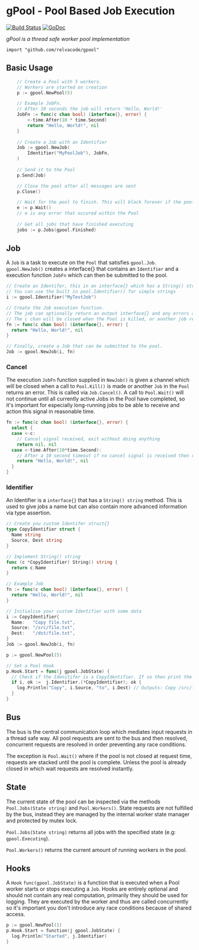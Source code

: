 # gPool - Pool Based Job Execution

[![Build Status](https://travis-ci.org/relvacode/gpool.svg?branch=master)](https://travis-ci.org/relvacode/gpool) [![GoDoc](https://godoc.org/github.com/relvacode/gpool?status.svg)](https://godoc.org/github.com/relvacode/gpool)

_gPool is a thread safe worker pool implementation_

`import "github.com/relvacode/gpool"`

## Basic Usage

```go
	// Create a Pool with 5 workers.
	// Workers are started on creation
	p := gpool.NewPool(5)

	// Example JobFn.
	// After 10 seconds the job will return 'Hello, World!'
	JobFn := func(c chan bool) (interface{}, error) {
		<-time.After(10 * time.Second)
		return "Hello, World!", nil
	}
	
	// Create a Job with an Identifier
	Job := gpool.NewJob(
		Identifier("MyPoolJob"), JobFn,
	)
	
	// Send it to the Pool
	p.Send(Job)

	// Close the pool after all messages are sent
	p.Close()

	// Wait for the pool to finish. This will block forever if the pool is not closed.
	e := p.Wait()
	// e is any error that occured within the Pool
	
	// Get all jobs that have finished executing
	jobs := p.Jobs(gpool.Finished)
```

## Job
A `Job` is a task to execute on the `Pool` that satisfies `gpool.Job`. `gpool.NewJob()` creates a interface{} that contains an `Identifier` and a execution function `JobFn` which can then be submitted to the pool.

```go
// Create an Identifer, this in an interface{} which has a String() string method. 
// You can use the built in pool.Identifier() for simple strings
i := gpool.Identifier("MyTestJob")

// Create the Job execution function.
// The job can optionally return an output interface{} and any errors as a result of execution.
// The c chan will be closed when the Pool is killed, or another job returns a non-nil error.
fn := func(c chan bool) (interface{}, error) {
  return "Hello, World!", nil
}

// Finally, create a Job that can be submitted to the pool.
Job := gpool.NewJob(i, fn)
```

### Cancel
The execution `JobFn` function supplied in `NewJob()` is given a channel which will be closed when a call to `Pool.Kill()` is made or another `Job` in the `Pool` returns an error. This is called via `Job.Cancel()`.
A call to `Pool.Wait()` will not continue until all currently active Jobs in the Pool have completed, so it's important for especially long-running jobs to be able to receive and action this signal in reasonable time.

```go
fn := func(c chan bool) (interface{}, error) {
  select {
  case <-c:
    // Cancel signal received, exit without doing anything
    return nil, nil
  case <-time.After(10*time.Second):
    // After a 10 second timeout if no cancel signal is received then return "Hello, World!"
    return "Hello, World!", nil
  }
}
```

### Identifier
An Identifier is a `interface{}` that has a `String() string` method. This is used to give jobs a name but can also contain more advanced information via type assertion.

```go
// Create you custom Identifer struct{}
type CopyIdentifier struct {
  Name string
  Source, Dest string
}

// Implement String() string
func (c *CopyIdentifier) String() string {
  return c.Name
}

// Example Job
fn := func(c chan bool) (interface{}, error) {
  return "Hello, World!", nil
}

// Initialise your custom Identifier with some data
i := CopyIdentifier{
  Name:   "Copy file.txt",
  Source: "/src/file.txt",
  Dest:   "/dst/file.txt",
}
Job := gpool.NewJob(i, fn)

p := gpool.NewPool(5)

// Set a Pool Hook
p.Hook.Start = func(j gpool.JobState) {
  // Check if the Idenitifer is a CopyIdentifier. If so then print the source and destination.
  if i, ok :=  j.Identifier.(*CopyIdentifier); ok {
    log.Println("Copy", i.Source, "to", i.Dest) // Outputs: Copy /src/file.txt to /dst/file.txt
  }
}

```

## Bus

The bus is the central communication loop which mediates input requests in a thread safe way.
All pool requests are sent to the bus and then resolved, concurrent requests are resolved in order preventing any race conditions.

The exception is `Pool.Wait()` where if the pool is not closed at request time, requests are stacked until the pool is complete. 
Unless the pool is already closed in which wait requests are resolved instantly.

## State

The current state of the pool can be inspected via the methods `Pool.Jobs(State string)` and `Pool.Workers()`.
State requests are not fulfilled by the bus, instead they are managed by the internal worker state manager and protected by mutex lock.

`Pool.Jobs(State string)` returns all jobs with the specified state (e.g: `gpool.Executing`).

`Pool.Workers()` returns the current amount of running workers in the pool.

## Hooks
A `Hook` `func(gpool.JobState)` is a function that is executed when a Pool worker starts or stops executing a `Job`. 
Hooks are entirely optional and should not contain any real computation, primarily they should be used for logging.
They are executed by the worker and thus are called concurrently so it's important you don't introduce any race conditions because of shared access.

```go
p := gpool.NewPool(1)
p.Hook.Start = function(j gpool.JobState) {
  log.Println("Started", j.Identifier)
}
```